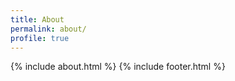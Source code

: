 ```yaml
---
title: About
permalink: about/
profile: true
---
```


<!-- ![Revols3]({{ site.url }}/assets/postImages/Revols.png)-->
{% include about.html %}
{% include footer.html %}



